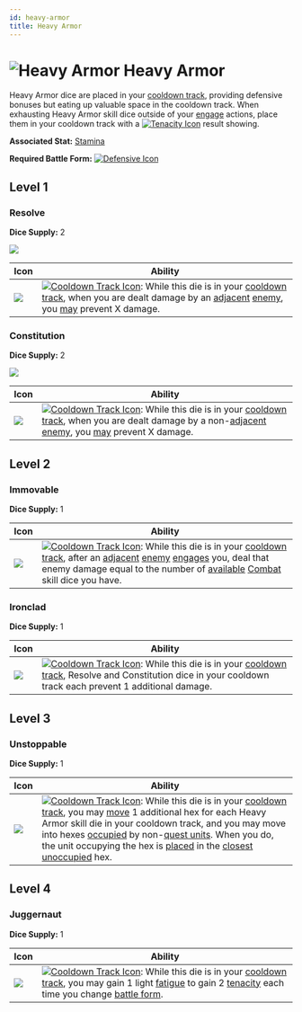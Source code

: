 ```yaml
---
id: heavy-armor
title: Heavy Armor
---
```


# <img src="/icons/skills/heavy-armor/icon.png" alt="Heavy Armor" className="icon-svg" /> Heavy Armor

Heavy Armor dice are placed in your [cooldown track](/docs/glossary/cooldown-track), providing defensive bonuses but eating up valuable space in the cooldown track. When exhausting Heavy Armor skill dice outside of your [engage](/docs/battles/adventurer-turn/engage) actions, place them in your cooldown track with a [<img src="/icons/tenacity.svg" alt="Tenacity Icon" className="icon-svg"/>](/docs/glossary/tenacity) result showing.

**Associated Stat:** [Stamina](/docs/adventurer/stats/stamina)

**Required Battle Form:** [<img src="/icons/defensive.svg" alt="Defensive Icon" className="icon-svg" />](/docs/battles/battle-forms/defensive)

## Level 1

### Resolve

**Dice Supply:** 2

<img src="/icons/skills/heavy-armor/resolve-all-results.png" className="skill-icon" />

| Icon                                                                       | Ability                                                                                                                                                                                                                                                                                                                                                |
| -------------------------------------------------------------------------- | ------------------------------------------------------------------------------------------------------------------------------------------------------------------------------------------------------------------------------------------------------------------------------------------------------------------------------------------------------ |
| <img src="/icons/skills/heavy-armor/resolve.png" className="skill-icon" /> | [<img src="/icons/cooldown-track.svg" alt="Cooldown Track Icon" className="icon-svg" />](/docs/glossary/cooldown-track): While this die is in your [cooldown track](/docs/glossary/cooldown-track), when you are dealt damage by an [adjacent](/docs/glossary/adjacent) [enemy](/docs/glossary/enemy), you [may](/docs/glossary/may) prevent X damage. |

### Constitution

**Dice Supply:** 2

<img src="/icons/skills/heavy-armor/constitution-all-results.png" className="skill-icon" />

| Icon                                                                            | Ability                                                                                                                                                                                                                                                                                                                                                   |
| ------------------------------------------------------------------------------- | --------------------------------------------------------------------------------------------------------------------------------------------------------------------------------------------------------------------------------------------------------------------------------------------------------------------------------------------------------- |
| <img src="/icons/skills/heavy-armor/constitution.png" className="skill-icon" /> | [<img src="/icons/cooldown-track.svg" alt="Cooldown Track Icon" className="icon-svg" />](/docs/glossary/cooldown-track): While this die is in your [cooldown track](/docs/glossary/cooldown-track), when you are dealt damage by a non-[adjacent](/docs/glossary/adjacent) [enemy](/docs/glossary/enemy), you [may](/docs/glossary/may) prevent X damage. |

## Level 2

### Immovable

**Dice Supply:** 1

| Icon                                                                         | Ability                                                                                                                                                                                                                                                                                                                                                                                                                                                                                |
| ---------------------------------------------------------------------------- | -------------------------------------------------------------------------------------------------------------------------------------------------------------------------------------------------------------------------------------------------------------------------------------------------------------------------------------------------------------------------------------------------------------------------------------------------------------------------------------- |
| <img src="/icons/skills/heavy-armor/immovable.png" className="skill-icon" /> | [<img src="/icons/cooldown-track.svg" alt="Cooldown Track Icon" className="icon-svg" />](/docs/glossary/cooldown-track): While this die is in your [cooldown track](/docs/glossary/cooldown-track), after an [adjacent](/docs/glossary/adjacent) [enemy](/docs/glossary/enemy) [engages](/docs/battles/enemy-turn) you, deal that enemy damage equal to the number of [available](/docs/glossary/available) [Combat](/docs/adventurer/skill-lines/warrior/combat) skill dice you have. |

### Ironclad

**Dice Supply:** 1

| Icon                                                                        | Ability                                                                                                                                                                                                                                                                                    |
| --------------------------------------------------------------------------- | ------------------------------------------------------------------------------------------------------------------------------------------------------------------------------------------------------------------------------------------------------------------------------------------ |
| <img src="/icons/skills/heavy-armor/ironclad.png" className="skill-icon" /> | [<img src="/icons/cooldown-track.svg" alt="Cooldown Track Icon" className="icon-svg" />](/docs/glossary/cooldown-track): While this die is in your [cooldown track](/docs/glossary/cooldown-track), Resolve and Constitution dice in your cooldown track each prevent 1 additional damage. |

## Level 3

### Unstoppable

**Dice Supply:** 1

| Icon                                                                           | Ability                                                                                                                                                                                                                                                                                                                                                                                                                                                                                                                                                                                                               |
| ------------------------------------------------------------------------------ | --------------------------------------------------------------------------------------------------------------------------------------------------------------------------------------------------------------------------------------------------------------------------------------------------------------------------------------------------------------------------------------------------------------------------------------------------------------------------------------------------------------------------------------------------------------------------------------------------------------------- |
| <img src="/icons/skills/heavy-armor/unstoppable.png" className="skill-icon" /> | [<img src="/icons/cooldown-track.svg" alt="Cooldown Track Icon" className="icon-svg" />](/docs/glossary/cooldown-track): While this die is in your [cooldown track](/docs/glossary/cooldown-track), you may [move](/docs/battles/adventurer-turn/move) 1 additional hex for each Heavy Armor skill die in your cooldown track, and you may move into hexes [occupied](/docs/glossary/occupied) by non-[quest units](/docs/glossary/quest-unit). When you do, the unit occupying the hex is [placed](/docs/glossary/move-or-place) in the [closest](/docs/glossary/closest) [unoccupied](/docs/glossary/occupied) hex. |

## Level 4

### Juggernaut

**Dice Supply:** 1

| Icon                                                                          | Ability                                                                                                                                                                                                                                                                                                                                                                   |
| ----------------------------------------------------------------------------- | ------------------------------------------------------------------------------------------------------------------------------------------------------------------------------------------------------------------------------------------------------------------------------------------------------------------------------------------------------------------------- |
| <img src="/icons/skills/heavy-armor/juggernaut.png" className="skill-icon" /> | [<img src="/icons/cooldown-track.svg" alt="Cooldown Track Icon" className="icon-svg" />](/docs/glossary/cooldown-track): While this die is in your [cooldown track](/docs/glossary/cooldown-track), you may gain 1 light [fatigue](/docs/glossary/fatigue) to gain 2 [tenacity](/docs/glossary/tenacity) each time you change [battle form](/docs/battles/battle-forms/). |
